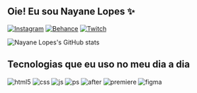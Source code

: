 ## Oie! Eu sou Nayane Lopes ✨


[![Instagram](https://img.shields.io/badge/Instagram-E4405F?style=for-the-badge&logo=instagram&logoColor=white)](https://www.instagram.com/prazerdev/)
[![Behance](https://img.shields.io/badge/Behance-0054F7?style=for-the-badge&logo=behance&logoColor=white)](https://www.behance.net/nayanellopes/)
[![Twitch](https://img.shields.io/badge/LinkedIn-0077B5?style=for-the-badge&logo=linkedin&logoColor=white)](https://linkedin.com/in/nayanellopes/)

![Nayane Lopes's GitHub stats](https://github-readme-stats.vercel.app/api?username=nayanelopes&show_icons=true&theme=dracula)
 



## Tecnologias que eu uso no meu dia a dia

<div style="display: inline_block">
  <img align="center" alt="html5" src="https://img.shields.io/badge/HTML5-E34F26?style=for-the-badge&logo=html5&logoColor=white" />
  <img align="center" alt="css" src="https://img.shields.io/badge/CSS3-1572B6?style=for-the-badge&logo=css3&logoColor=white" />
  <img align="center" alt="js" src="https://img.shields.io/badge/JavaScript-F7DF1E?style=for-the-badge&logo=javascript&logoColor=black" />
    <img align= "center" alt= "ps" src="https://img.shields.io/badge/Adobe%20Photoshop-31A8FF?style=for-the-badge&logo=Adobe%20Photoshop&logoColor=black" />
  <img align= "center" alt= "after" src = "https://img.shields.io/badge/Adobe%20after%20affects-CF96FD?style=for-the-badge&logo=Adobe%20after%20effects&logoColor=393665" />
  <img align= "center" alt= "premiere" src =https://img.shields.io/badge/Adobe%20Premiere%20Pro-9999FF?style=for-the-badge&logo=Adobe%20Premiere%20Pro&logoColor=white" />
  <img align= "center" alt= "figma" src = https://img.shields.io/badge/Figma-F24E1E?style=for-the-badge&logo=figma&logoColor=white />
  


 
